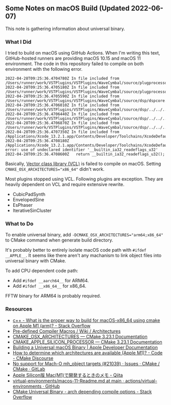## Some Notes on macOS Build (Updated 2022-06-07)
This note is gathering information about universal binary.

### What I Did
I tried to build on macOS using GitHub Actions. When I'm writing this text, GitHub-hosted runners are providing macOS 10.15 and macOS 11 environment. The code in this repository failed to compile on both environment with the following error.

```
2022-04-28T09:25:36.4704780Z In file included from /Users/runner/work/VSTPlugins/VSTPlugins/WaveCymbal/source/plugprocessor.cpp:22:
2022-04-28T09:25:36.4705180Z In file included from /Users/runner/work/VSTPlugins/VSTPlugins/WaveCymbal/source/plugprocessor.hpp:26:
2022-04-28T09:25:36.4705590Z In file included from /Users/runner/work/VSTPlugins/VSTPlugins/WaveCymbal/source/dsp/dspcore.hpp:21:
2022-04-28T09:25:36.4706010Z In file included from /Users/runner/work/VSTPlugins/VSTPlugins/WaveCymbal/source/dsp/../../../common/dsp/smoother.hpp:20:
2022-04-28T09:25:36.4706440Z In file included from /Users/runner/work/VSTPlugins/VSTPlugins/WaveCymbal/source/dsp/../../../common/dsp/../../lib/vcl/vectorclass.h:37:
2022-04-28T09:25:36.4706870Z In file included from /Users/runner/work/VSTPlugins/VSTPlugins/WaveCymbal/source/dsp/../../../common/dsp/../../lib/vcl/instrset.h:144:
2022-04-28T09:25:36.4707350Z In file included from /Applications/Xcode_13.2.1.app/Contents/Developer/Toolchains/XcodeDefault.xctoolchain/usr/lib/clang/13.0.0/include/x86intrin.h:13:
2022-04-28T09:25:36.4708180Z /Applications/Xcode_13.2.1.app/Contents/Developer/Toolchains/XcodeDefault.xctoolchain/usr/lib/clang/13.0.0/include/ia32intrin.h:200:10: error: use of undeclared identifier '__builtin_ia32_readeflags_u32'
2022-04-28T09:25:36.4708600Z   return __builtin_ia32_readeflags_u32();
```

Basically, [Vector class library (VCL)](https://github.com/vectorclass/version2) is failed to compile on macOS. Setting `CMAKE_OSX_ARCHITECTURES="x86_64"` didn't work.

Most plugins stopped using VCL. Following plugins are exception. They are heavily dependent on VCL and require extensive rewrite.

- CubicPadSynth
- EnvelopedSine
- EsPhaser
- IterativeSinCluster

### What to Do
To enable universal binary, add `-DCMAKE_OSX_ARCHITECTURES="arm64;x86_64"` to CMake command when generate build directory.

It's probably better to entirely isolate macOS code path with `#ifdef __APPLE__`. It seems like there aren't any machanism to link object files into universal binary with CMake.

To add CPU dependent code path:

- Add `#ifdef __aarch64__` for ARM64.
- Add `#ifdef __x86_64__` for x86_64.

FFTW binary for ARM64 is probably required.

### Resources
- [c++ - What is the proper way to build for macOS-x86_64 using cmake on Apple M1 (arm)? - Stack Overflow](https://stackoverflow.com/questions/69803659/what-is-the-proper-way-to-build-for-macos-x86-64-using-cmake-on-apple-m1-arm)
- [Pre-defined Compiler Macros / Wiki / Architectures](https://sourceforge.net/p/predef/wiki/Architectures/)
- [CMAKE_OSX_ARCHITECTURES — CMake 3.23.1 Documentation](https://cmake.org/cmake/help/latest/variable/CMAKE_OSX_ARCHITECTURES.html)
- [CMAKE_APPLE_SILICON_PROCESSOR — CMake 3.23.1 Documentation](https://cmake.org/cmake/help/latest/envvar/CMAKE_APPLE_SILICON_PROCESSOR.html#envvar:CMAKE_APPLE_SILICON_PROCESSOR)
- [Building a Universal macOS Binary | Apple Developer Documentation](https://developer.apple.com/documentation/apple-silicon/building-a-universal-macos-binary)
- [How to determine which architectures are available (Apple M1)? - Code - CMake Discourse](https://discourse.cmake.org/t/how-to-determine-which-architectures-are-available-apple-m1/2401/12)
- [No support for Mach-O mh_object targets (#21039) · Issues · CMake / CMake · GitLab](https://gitlab.kitware.com/cmake/cmake/-/issues/21039)
- [Apple Silicon版 Mac(M1)で開発するときのメモ - Qiita](https://qiita.com/mktshhr/items/c8048b328af6be90f68e)
- [virtual-environments/macos-11-Readme.md at main · actions/virtual-environments · GitHub](https://github.com/actions/virtual-environments/blob/main/images/macos/macos-11-Readme.md)
- [CMake Universal Binary - arch depending compile options - Stack Overflow](https://stackoverflow.com/questions/67490441/cmake-universal-binary-arch-depending-compile-options)
